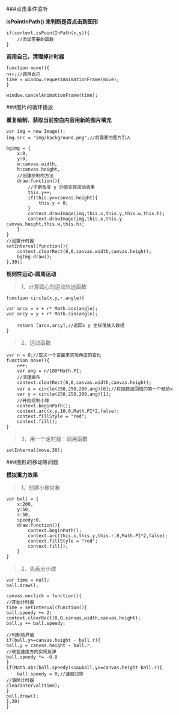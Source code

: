 ###点击事件监听
	
**isPointInPath() 来判断是否点击到图形**
	
	if(context.isPointInPath(x,y)){
		//添加需要的函数
	}
	
	
**调用自己，清理掉计时器**
	
	function move(){
	n++;//调用自己
	time = window.requestAnimationFrame(move);
	}	
	
	window.cancelAnimationFrame(time);
	
###图片的循环播放

**重复绘制、获取当前空白内容用新的图片填充**
	
	var img = new Image();
	img.src = "img/background.png";//将需要的图片引入
	
	bgimg = {
		x:0,
		y:0,
		w:canvas.width,
		h:canvas.height,
		//创建绘制的方法
		draw:function(){
			//不断改变 y 的值实现滚动效果
			this.y++;
			if(this.y>=canvas.height){
				this.y = 0;
			}
			context.drawImage(img,this.x,this.y,this.w,this.h);
			context.drawImage(img,this.x,this.y-canvas.height,this.w,this.h);
		}
	}
	//设置计时器
	setInterval(function(){
		context.clearRect(0,0,canvas.width,canvas.height);
		bgImg.draw();
	},30);

**规则性运动-圆周运动**

>1、计算圆心的运动轨迹函数

	function circle(x,y,r,angle){
	
	var arcx = x + r* Math.cos(angle);
	var arcy = y + r* Math.sin(angle);
	
		return [arcx,arcy];//返回x y 坐标值放入数组
	}

>2、运动函数
	
	var n = 0;//定义一个变量来实现角度的变化
	function move(){
		n++;
		var ang = n/180*Math.PI;
		//清理画布
		context.cleatRect(0,0,canvas.width,canvas.height);
		var x = circle(250,250,200,ang)[0];//将函数返回值的第一个赋给x
		var y = circle(250,250,200,ang)[1];
		//开始绘制小球
		context.beginPath();
		context.arc(x,y,10,0,Math.PI*2,false);
		context.fillStyle = "red";
		context.fill();
	}

>3、用一个定时器：调用函数

	setInterval(move,30);
	
	
###图形的移动等问题

**模拟重力效果**
	
>1、创建小球对象
	
	var ball = {
		x:200,
		y:50,
		r:50,
		speedy:0,
		draw:function(){
			context.beginPath();
			context.arc(this.x,this.y,this.r,0,Math.PI*2,false);
			context.fillStyle = "red";
			context.fill();
		}
	}

>2、先画出小球
	
	var time = null;
	ball.draw();
	
	canvas.onclick = function(){
	//开始计时器
	time = setInterval(function(){
	ball.speedy += 2;
	context.clearRect(0,0,canvas,width,canvas.height);
	ball.y += ball.speedy;
	
	//判断临界值
	if(ball.y>=canvas.height - ball.r){
	ball.y = canvas.height - ball.r;
	//改变速度方向实现反弹
	ball.speedy *= -0.8
	}
	if(Math.abs(ball.speedy)<1&&ball.y>=canvas.height-ball.r){
		ball.speedy = 0;//速度归零
	//清除计时器
	clearInterval(time);
	}
	ball.draw();
	},30)
	}



















	
<!---->		